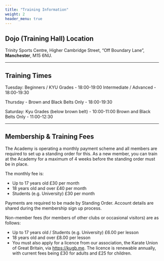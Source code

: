 ```yaml
---
title: "Training Information"
weight: 2
header_menu: true
---
```


## Dojo (Training Hall) Location

Trinity Sports Centre, Higher Cambridge Street, “Off Boundary Lane”,  **Manchester**,  M15 6NU.

---

## Training Times

Tuesday:
Beginners / KYU Grades - 18:00-19:00
Intermediate / Advanced - 18:00-19:30

Thursday - Brown and Black Belts Only - 18:00-19:30

Saturday:
Kyu Grades (below brown belt) - 10:00-11:00
Brown and Black Belts Only - 11:00-12:30

---

## Membership & Training Fees

The Academy is operating a monthly payment scheme and all members are required to set up a standing order for this. As a new member, you can train at the Academy for a maximum of 4 weeks before the standing order must be in place.

The monthly fee is:
* Up to 17 years old £30 per month
* 18 years old and over £40 per month
* Students (e.g. University) £30 per month

Payments are required to be made by Standing Order. Account details are shared during the membership sign up process.

Non-member fees (for members of other clubs or occasional visitors) are as follows:
* Up to 17 years old / Students (e.g. University) £6.00 per lesson
* 18 years old and over  £8.00 per lesson
* You must also apply for a licence from our association, the Karate Union of Great Britain, via https://kugb.me. The licence is renewable annually, with current fees being £30 for adults and £25 for children.


